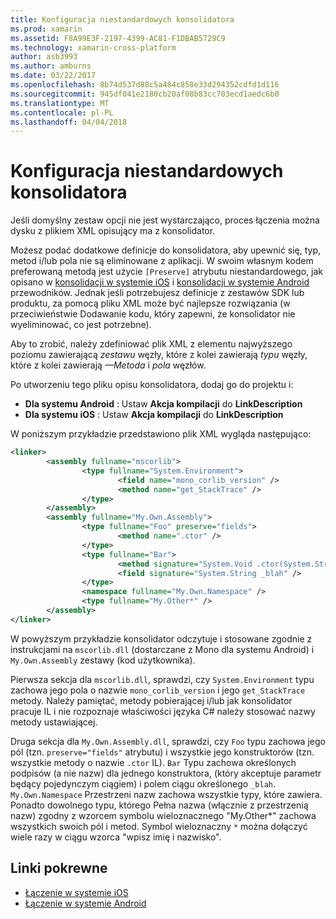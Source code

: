 ```yaml
---
title: Konfiguracja niestandardowych konsolidatora
ms.prod: xamarin
ms.assetid: F8A99E3F-2197-4399-AC81-F1DBAB5729C9
ms.technology: xamarin-cross-platform
author: asb3993
ms.author: amburns
ms.date: 03/22/2017
ms.openlocfilehash: 8b74d537d88c5a484c858e33d294352cdfd1d116
ms.sourcegitcommit: 945df041e2180cb20af08b83cc703ecd1aedc6b0
ms.translationtype: MT
ms.contentlocale: pl-PL
ms.lasthandoff: 04/04/2018
---
```

# <a name="custom-linker-configuration"></a>Konfiguracja niestandardowych konsolidatora

Jeśli domyślny zestaw opcji nie jest wystarczająco, proces łączenia można dysku z plikiem XML opisujący ma z konsolidator.

Możesz podać dodatkowe definicje do konsolidatora, aby upewnić się, typ, metod i/lub pola nie są eliminowane z aplikacji. W swoim własnym kodem preferowaną metodą jest użycie `[Preserve]` atrybutu niestandardowego, jak opisano w [konsolidacji w systemie iOS](~/ios/deploy-test/linker.md) i [konsolidacji w systemie Android](~/android/deploy-test/linker.md) przewodników.
Jednak jeśli potrzebujesz definicje z zestawów SDK lub produktu, za pomocą pliku XML może być najlepsze rozwiązania (w przeciwieństwie Dodawanie kodu, który zapewni, że konsolidator nie wyeliminować, co jest potrzebne).

Aby to zrobić, należy zdefiniować plik XML z elementu najwyższego poziomu <linker> zawierającą *zestawu* węzły, które z kolei zawierają *typu* węzły, które z kolei zawierają *—Metoda* i *pola* węzłów.

Po utworzeniu tego pliku opisu konsolidatora, dodaj go do projektu i:

-  **Dla systemu Android** : Ustaw **Akcja kompilacji** do **LinkDescription**
-  **Dla systemu iOS** : Ustaw **Akcja kompilacji** do **LinkDescription**


W poniższym przykładzie przedstawiono plik XML wygląda następująco:

```xml
<linker>
        <assembly fullname="mscorlib">
                <type fullname="System.Environment">
                        <field name="mono_corlib_version" />
                        <method name="get_StackTrace" />
                </type>
        </assembly>
        <assembly fullname="My.Own.Assembly">
                <type fullname="Foo" preserve="fields">
                        <method name=".ctor" />
                </type>
                <type fullname="Bar">
                        <method signature="System.Void .ctor(System.String)" />
                        <field signature="System.String _blah" />
                </type>
                <namespace fullname="My.Own.Namespace" />
                <type fullname="My.Other*" />
        </assembly>
</linker>
```

W powyższym przykładzie konsolidator odczytuje i stosowane zgodnie z instrukcjami na `mscorlib.dll` (dostarczane z Mono dla systemu Android) i `My.Own.Assembly` zestawy (kod użytkownika).

Pierwsza sekcja dla `mscorlib.dll`, sprawdzi, czy `System.Environment` typu zachowa jego pola o nazwie `mono_corlib_version` i jego `get_StackTrace` metody.
Należy pamiętać, metody pobierającej i/lub jak konsolidator pracuje IL i nie rozpoznaje właściwości języka C# należy stosować nazwy metody ustawiającej.

Druga sekcja dla `My.Own.Assembly.dll`, sprawdzi, czy `Foo` typu zachowa jego pól (tzn. `preserve="fields"` atrybutu) i wszystkie jego konstruktorów (tzn. wszystkie metody o nazwie `.ctor` IL). `Bar` Typu zachowa określonych podpisów (a nie nazw) dla jednego konstruktora, (który akceptuje parametr będący pojedynczym ciągiem) i polem ciągu określonego `_blah`.
`My.Own.Namespace` Przestrzeni nazw zachowa wszystkie typy, które zawiera.
Ponadto dowolnego typu, którego Pełna nazwa (włącznie z przestrzenią nazw) zgodny z wzorcem symbolu wieloznacznego "My.Other\*" zachowa wszystkich swoich pól i metod. Symbol wieloznaczny `*` można dołączyć wiele razy w ciągu wzorca "wpisz imię i nazwisko".



## <a name="related-links"></a>Linki pokrewne

- [Łączenie w systemie iOS](~/ios/deploy-test/linker.md)
- [Łączenie w systemie Android](~/android/deploy-test/linker.md)
